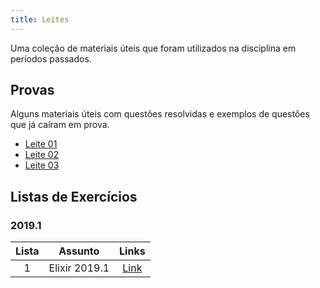 ```yaml
---
title: Leites
---
```


Uma coleção de materiais úteis que foram utilizados na disciplina em períodos passados.

## Provas

Alguns materiais úteis com questões resolvidas e exemplos de questões que já caíram em prova.

- [Leite 01](https://drive.google.com/file/d/1BvyDd1Tdgr6IhY6SB-A-Te6h0klkkCUb/view?usp=sharing)
- [Leite 02](https://drive.google.com/file/d/1-0I7eXG45695MlwQvUmfQts8BUqYv2VU/view?usp=sharing)
- [Leite 03](https://drive.google.com/file/d/1gCAub1oLkmPs8TaYlI298dUlwX69h5yt/view?usp=sharing)

## Listas de Exercícios

### 2019.1
**Lista** | **Assunto** | **Links**  |
:---: | :---:| :---: |
1 | Elixir 2019.1 | [Link](elixir20191.md) |